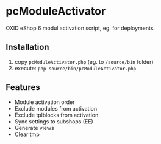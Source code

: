 # pcModuleActivator

OXID eShop 6 modul activation script, eg. for deployments.

## Installation

1. copy `pcModuleActivator.php` (eg. to `/source/bin` folder)
2. execute: `php source/bin/pcModuleActivator.php`

## Features
- Module activation order
- Exclude modules from activation
- Exclude tplblocks from activation
- Sync settings to subshops (EE)
- Generate views
- Clear tmp

